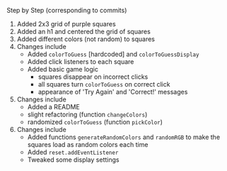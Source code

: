 Step by Step (corresponding to commits)



1. Added 2x3 grid of purple squares
2. Added an h1 and centered the grid of squares
3. Added different colors (not random) to squares
4. Changes include
    - Added `colorToGuess` [hardcoded] and `colorToGuessDisplay`
    - Added click listeners to each square
    - Added basic game logic 
        - squares disappear on incorrect clicks
        - all squares turn `colorToGuess` on correct click
        - appearance of 'Try Again' and 'Correct!' messages
5. Changes include 
    - Added a README
    - slight refactoring (function `changeColors`) 
    - randomized `colorToGuess` (function `pickColor`)
6. Changes include
    - Added functions `generateRandomColors` and `randomRGB` to make the squares load as random colors each time
    - Added `reset.addEventListener`
    - Tweaked some display settings